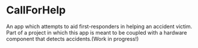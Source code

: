 # CallForHelp

An app which attempts to aid first-responders in helping an accident victim. Part of a project in which this app is meant to be coupled with a hardware component that detects accidents.(Work in progress!)


